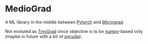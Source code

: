 # MedioGrad
A ML library in the middle between [Pytorch](https://github.com/pytorch/pytorch) and [Micrograd](https://github.com/karpathy/micrograd).

Not evoluted as [TinyGrad](https://github.com/tinygrad/tinygrad) since objective is to be [numpy](https://numpy.org/)-based only (maybe in future with a bit of [pycuda](https://documen.tician.de/pycuda/)).
